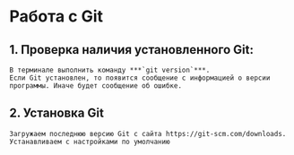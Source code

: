 # Работа с Git

## 1. Проверка наличия установленного Git:
    В терминале выполнить команду ***`git version`***. 
    Если Git установлен, то появится сообщение с информацией о версии программы. Иначе будет сообщение об ошибке.

## 2. Установка Git
    Загружаем последнюю версию Git с сайта https://git-scm.com/downloads.
    Устанавливаем с настройками по умолчанию